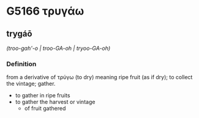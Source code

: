 # G5166 τρυγάω

## trygáō

_(troo-gah'-o | troo-GA-oh | tryoo-GA-oh)_

### Definition

from a derivative of τρύγω (to dry) meaning ripe fruit (as if dry); to collect the vintage; gather.

- to gather in ripe fruits
- to gather the harvest or vintage
  - of fruit gathered


